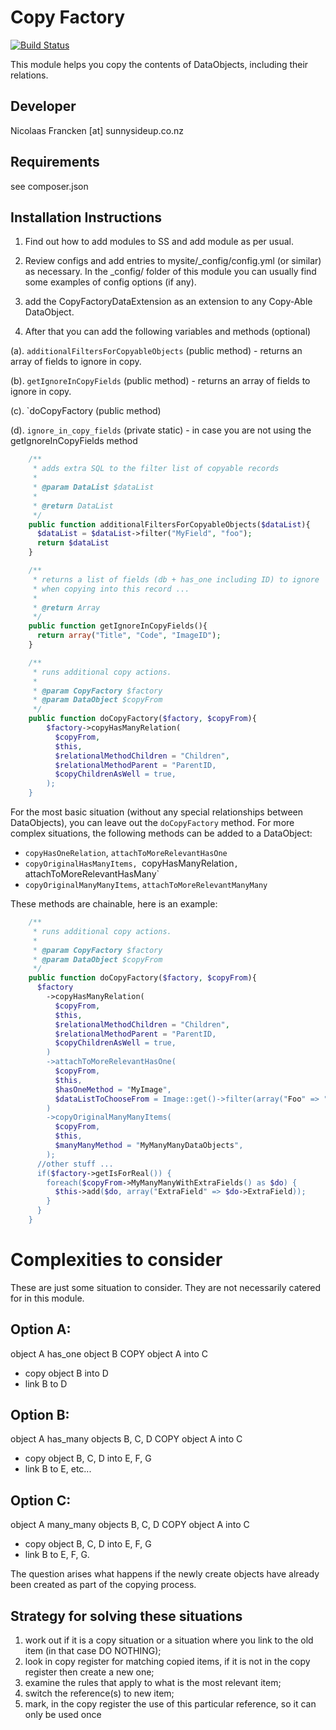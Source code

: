 Copy Factory
================================================================================


[![Build Status](https://travis-ci.org/sunnysideup/silverstripe-copyfactory.svg?branch=master)](https://travis-ci.org/sunnysideup/silverstripe-copyfactory)


This module helps you copy the contents of DataObjects, including their relations.


Developer
-----------------------------------------------
Nicolaas Francken [at] sunnysideup.co.nz


Requirements
-----------------------------------------------
see composer.json


Installation Instructions
-----------------------------------------------
1. Find out how to add modules to SS and add module as per usual.

2. Review configs and add entries to mysite/_config/config.yml
(or similar) as necessary.
In the _config/ folder of this module
you can usually find some examples of config options (if any).

3. add the CopyFactoryDataExtension as an extension to any Copy-Able DataObject.

4. After that you can add the following variables and methods (optional)

  (a). `additionalFiltersForCopyableObjects` (public method) - returns an array of fields to ignore in copy.

  (b). `getIgnoreInCopyFields` (public method) - returns an array of fields to ignore in copy.

  (c). `doCopyFactory (public method)

  (d). `ignore_in_copy_fields` (private static) - in case you are not using the getIgnoreInCopyFields method


```php
    /**
     * adds extra SQL to the filter list of copyable records
     *
     * @param DataList $dataList
     *
     * @return DataList
     */
    public function additionalFiltersForCopyableObjects($dataList){
      $dataList = $dataList->filter("MyField", "foo");
      return $dataList
    }

    /**
     * returns a list of fields (db + has_one including ID) to ignore
     * when copying into this record ...
     *
     * @return Array
     */
    public function getIgnoreInCopyFields(){
      return array("Title", "Code", "ImageID");
    }

    /**
     * runs additional copy actions.
     *
     * @param CopyFactory $factory
     * @param DataObject $copyFrom
     */
    public function doCopyFactory($factory, $copyFrom){
        $factory->copyHasManyRelation(
          $copyFrom,
          $this,
          $relationalMethodChildren = "Children",
          $relationalMethodParent = "ParentID,
          $copyChildrenAsWell = true,
        );
    }
```

For the most basic situation (without any special relationships between DataObjects),
you can leave out the `doCopyFactory` method.  For more complex situations, the following
methods can be added to a DataObject:
 - `copyHasOneRelation`, `attachToMoreRelevantHasOne`
 - `copyOriginalHasManyItems, `copyHasManyRelation`, `attachToMoreRelevantHasMany`
 - `copyOriginalManyManyItems`, `attachToMoreRelevantManyMany`


These methods are chainable, here is an example:

```php
    /**
     * runs additional copy actions.
     *
     * @param CopyFactory $factory
     * @param DataObject $copyFrom
     */
    public function doCopyFactory($factory, $copyFrom){
      $factory
        ->copyHasManyRelation(
          $copyFrom,
          $this,
          $relationalMethodChildren = "Children",
          $relationalMethodParent = "ParentID,
          $copyChildrenAsWell = true,
        )
        ->attachToMoreRelevantHasOne(
          $copyFrom,
          $this,
          $hasOneMethod = "MyImage",
          $dataListToChooseFrom = Image::get()->filter(array("Foo" => "Bar"));
        )
        ->copyOriginalManyManyItems(
          $copyFrom,
          $this,
          $manyManyMethod = "MyManyManyDataObjects",
        );
      //other stuff ...
      if($factory->getIsForReal()) {
        foreach($copyFrom->MyManyManyWithExtraFields() as $do) {
          $this->add($do, array("ExtraField" => $do->ExtraField));
        }
      }
    }
```

Complexities to consider
============================

These are just some situation to consider.  They
are not necessarily catered for in this module.

Option A:
----------------------------

object A has_one object B
COPY object A into C
- copy object B into D
- link B to D


Option B:
----------------------------

object A has_many objects B, C, D
COPY object A into C
- copy object B, C, D into E, F, G
- link B to E, etc...


Option C:
----------------------------

object A many_many objects B, C, D
COPY object A into C
- copy object B, C, D into E, F, G
- link B to E, F, G.

The question arises what happens if the newly create objects
have already been created as part of the copying process.


Strategy for solving these situations
----------------------------

1. work out if it is a copy situation or a situation where you link to the old item (in that case DO NOTHING);
2. look in copy register for matching copied items, if it is not in the copy register then create a new one;
3. examine the rules that apply to what is the most relevant item;
4. switch the reference(s) to new item;
5. mark, in the copy register the use of this particular reference, so it can only be used once
